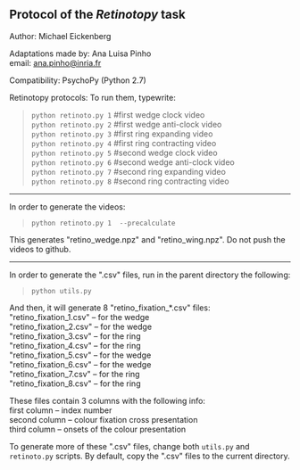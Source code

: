 ﻿## Protocol of the *Retinotopy* task  

Author: Michael Eickenberg  

Adaptations made by: Ana Luisa Pinho   
email: ana.pinho@inria.fr  

Compatibility: PsychoPy (Python 2.7)  

Retinotopy protocols:
To run them, typewrite:
> `python retinoto.py 1` #first wedge clock video  
> `python retinoto.py 2` #first wedge anti-clock video  
> `python retinoto.py 3` #first ring expanding video   
> `python retinoto.py 4` #first ring contracting video   
> `python retinoto.py 5` #second wedge clock video  
> `python retinoto.py 6` #second wedge anti-clock video   
> `python retinoto.py 7` #second ring expanding video  
> `python retinoto.py 8` #second ring contracting video

________________________________________________________________________________________________________
In order to generate the videos:
> `python retinoto.py 1  --precalculate`  

This generates "retino_wedge.npz" and "retino_wing.npz". Do not push the videos to github.

________________________________________________________________________________________________________
In order to generate the ".csv" files, run in the parent directory the following:
> `python utils.py`  

And then, it will generate 8 "retino_fixation_*.csv" files:
"retino_fixation_1.csv" – for the wedge  
"retino_fixation_2.csv" – for the wedge  
"retino_fixation_3.csv" – for the ring  
"retino_fixation_4.csv" – for the ring  
"retino_fixation_5.csv" – for the wedge  
"retino_fixation_6.csv" – for the wedge  
"retino_fixation_7.csv" – for the ring  
"retino_fixation_8.csv" – for the ring

These files contain 3 columns with the following info:  
first column – index number  
second column – colour fixation cross presentation  
third column – onsets of the colour presentation  

To generate more of these ".csv" files, change both `utils.py` and `retinoto.py` scripts. 
By default, copy the ".csv" files to the current directory.

